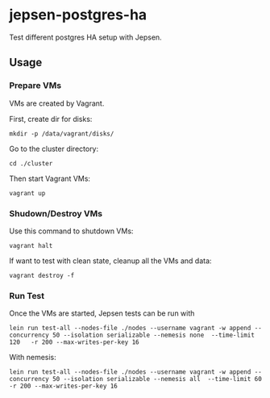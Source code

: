 # jepsen-postgres-ha

Test different postgres HA setup with Jepsen.


## Usage

### Prepare VMs

VMs are created by Vagrant.

First, create dir for disks:

```
mkdir -p /data/vagrant/disks/
```

Go to the cluster directory:

```
cd ./cluster
```

Then start Vagrant VMs:

```
vagrant up
```

### Shudown/Destroy VMs

Use this command to shutdown VMs:

```
vagrant halt
```

If want to test with clean state, cleanup all the VMs and data:

```
vagrant destroy -f
```


### Run Test

Once the VMs are started, Jepsen tests can be run with

```
lein run test-all --nodes-file ./nodes --username vagrant -w append --concurrency 50 --isolation serializable --nemesis none  --time-limit 120   -r 200 --max-writes-per-key 16
```

With nemesis:

```
lein run test-all --nodes-file ./nodes --username vagrant -w append --concurrency 50 --isolation serializable --nemesis all  --time-limit 60   -r 200 --max-writes-per-key 16
```
